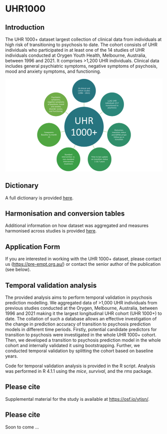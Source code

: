# UHR1000

## Introduction
The UHR 1000+ dataset largest collection of clinical data from individuals at high risk of transitioning to psychosis to date. The cohort consists of UHR individuals who participated in at least one of the 14 studies of UHR individuals conducted at Orygen Youth Health, Melbourne, Australia, between 1996 and 2021. It comprises >1,200 UHR individuals. Clinical data includes general psychiatric symptoms, negative symptoms of psychosis, mood and anxiety symptoms, and functioning.

![GUI design](figures/UHR1000_overview.png)

## Dictionary
A full dictionary is provided [here](UHR1000_Dictionary_01022024.xlsx).

## Harmonisation and conversion tables
Additional information on how dataset was aggregated and measures harmonised across studies is provided [here](UHR1000_Information_01022024.docx).

## Application Form
If you are interested in working with the UHR 1000+ dataset, please contact us (https://pre-empt.org.au/) or contact the senior author of the publication (see below).

## Temporal validation analysis

The provided analysis aims to perform temporal validation in psychosis prediction modelling. We aggregated data of >1,000 UHR individuals from previous studies conducted at the Orygen, Melbourne, Australia, between 1996 and 2021 making it the largest longitudinal UHR cohort (UHR 1000+) to date. The collation of such a database allows an effective investigation of the change in prediction accuracy of transition to psychosis prediction models in different time periods. Firstly, potential candidate predictors for transition to psychosis were investigated in the whole UHR 1000+ cohort. Then, we developed a transition to psychosis prediction model in the whole cohort and internally validated it using bootstrapping. Further, we conducted temporal validation by splitting the cohort based on baseline years.

Code for temporal validation analysis is provided in the R script. Analysis was performed in R 4.1.1 using the *mice*, *survival*, and the *rms* package.

## Please cite
Supplemental material for the study is available at https://osf.io/ytjsn/.

## Please cite

Soon to come ...
